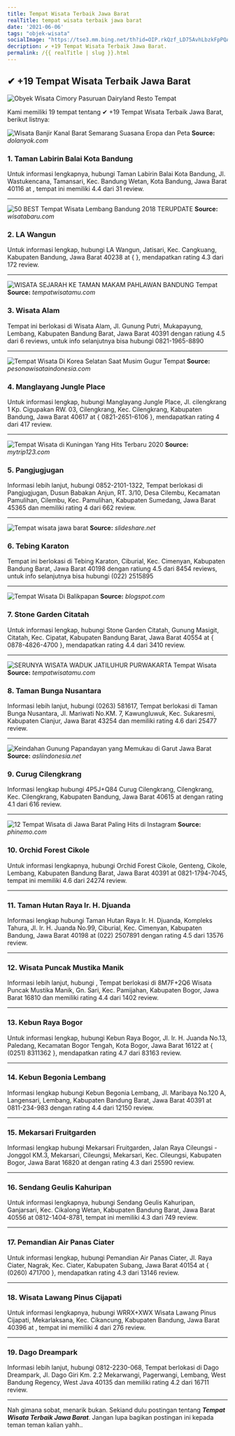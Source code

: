 ```yaml
---
title: Tempat Wisata Terbaik Jawa Barat
realTitle: tempat wisata terbaik jawa barat
date: '2021-06-06'
tags: "objek-wisata"
socialImage: "https://tse3.mm.bing.net/th?id=OIP.rkQzf_LD75AvhLbzkFpPQAHaEK&amp;pid=15.1"
decription: ✔ +19 Tempat Wisata Terbaik Jawa Barat.
permalink: /{{ realTitle | slug }}.html
---
```


## ✔ +19 Tempat Wisata Terbaik Jawa Barat

![Obyek Wisata Cimory Pasuruan Dairyland  Resto  Tempat ](https://www.bobocantik.com/wp-content/uploads/2017/08/Cimory-on-the-valley-semarang.jpg)



Kami memiliki 19 tempat tentang ✔ +19 Tempat Wisata Terbaik Jawa Barat, berikut listnya:



![Wisata Banjir Kanal Barat Semarang Suasana Eropa dan Peta ](https://tse4.mm.bing.net/th?id=OIP.8O4rRTs1WojYBCVqJhVTMQHaEQ&amp;pid=15.1)
**Source:** _dolanyok.com_


### 1. Taman Labirin Balai Kota Bandung



Untuk informasi lengkapnya, hubungi Taman Labirin Balai Kota Bandung, Jl. Wastukencana, Tamansari, Kec. Bandung Wetan, Kota Bandung, Jawa Barat 40116 at , tempat ini memiliki 4.4 dari 31 review.

---


![50 BEST Tempat Wisata Lembang Bandung 2018 TERUPDATE](https://tse1.mm.bing.net/th?id=OIP.cvGDAzqKfhVnN9w3uci7rgHaDs&amp;pid=15.1)
**Source:** _wisatabaru.com_


### 2. LA Wangun



Untuk informasi lengkap, hubungi LA Wangun, Jatisari, Kec. Cangkuang, Kabupaten Bandung, Jawa Barat 40238 at {  }, mendapatkan rating 4.3 dari 172 review.

---


![WISATA SEJARAH KE TAMAN MAKAM PAHLAWAN BANDUNG  Tempat ](https://tse1.mm.bing.net/th?id=OIP.0-ZUAM8s6jD3mnSOek6WtAAAAA&amp;pid=15.1)
**Source:** _tempatwisatamu.com_


### 3. Wisata Alam



Tempat ini berlokasi di Wisata Alam, Jl. Gunung Putri, Mukapayung, Lembang, Kabupaten Bandung Barat, Jawa Barat 40391 dengan ratiung 4.5 dari 6 reviews, untuk info selanjutnya bisa hubungi 0821-1965-8890

---


![Tempat Wisata Di Korea Selatan Saat Musim Gugur  Tempat ](https://tse1.mm.bing.net/th?id=OIP.jkmfkBxeFnd0hwLDdzhDkwHaEf&amp;pid=15.1)
**Source:** _pesonawisataindonesia.com_


### 4. Manglayang Jungle Place



Untuk informasi lengkap, hubungi Manglayang Jungle Place, Jl. cilengkrang 1 Kp. Cigupakan RW. 03, Cilengkrang, Kec. Cilengkrang, Kabupaten Bandung, Jawa Barat 40617 at { 0821-2651-6106 }, mendapatkan rating 4 dari 417 review.

---


![Tempat Wisata di Kuningan Yang Hits  Terbaru 2020](https://tse3.mm.bing.net/th?id=OIP.xQR87KKFiqEAew3mFzq1MwHaE6&amp;pid=15.1)
**Source:** _mytrip123.com_


### 5. Pangjugjugan



Informasi lebih lanjut, hubungi 0852-2101-1322, Tempat berlokasi di Pangjugjugan, Dusun Babakan Anjun, RT. 3/10, Desa Cilembu, Kecamatan Pamulihan, Cilembu, Kec. Pamulihan, Kabupaten Sumedang, Jawa Barat 45365 dan memiliki rating 4 dari 662 review.

---


![Tempat wisata jawa barat](https://tse4.mm.bing.net/th?id=OIP.oeYm3MODIviBH9O4ybQZFwHaJl&amp;pid=15.1)
**Source:** _slideshare.net_


### 6. Tebing Karaton



Tempat ini berlokasi di Tebing Karaton, Ciburial, Kec. Cimenyan, Kabupaten Bandung Barat, Jawa Barat 40198 dengan ratiung 4.5 dari 8454 reviews, untuk info selanjutnya bisa hubungi (022) 2515895

---


![Tempat Wisata Di Balikpapan](https://tse1.mm.bing.net/th?id=OIP.MfqL4ikd6cA6hEvZdQoj-gHaE6&amp;pid=15.1)
**Source:** _blogspot.com_


### 7. Stone Garden Citatah



Untuk informasi lengkap, hubungi Stone Garden Citatah, Gunung Masigit, Citatah, Kec. Cipatat, Kabupaten Bandung Barat, Jawa Barat 40554 at { 0878-4826-4700 }, mendapatkan rating 4.4 dari 3410 review.

---


![SERUNYA WISATA WADUK JATILUHUR PURWAKARTA  Tempat Wisata ](https://tse2.mm.bing.net/th?id=OIP.XayV7K5y3xA-GC3GLPo0GwHaFY&amp;pid=15.1)
**Source:** _tempatwisatamu.com_


### 8. Taman Bunga Nusantara



Informasi lebih lanjut, hubungi (0263) 581617, Tempat berlokasi di Taman Bunga Nusantara, Jl. Mariwati No.KM. 7, Kawungluwuk, Kec. Sukaresmi, Kabupaten Cianjur, Jawa Barat 43254 dan memiliki rating 4.6 dari 25477 review.

---


![Keindahan Gunung Papandayan yang Memukau di Garut Jawa Barat](https://tse1.mm.bing.net/th?id=OIP.YyZP3HLMeFkgIKmRr2gLPwHaEK&amp;pid=15.1)
**Source:** _asliindonesia.net_


### 9. Curug Cilengkrang



Informasi lengkap hubungi 4P5J+Q84 Curug Cilengkrang, Cilengkrang, Kec. Cilengkrang, Kabupaten Bandung, Jawa Barat 40615 at  dengan rating 4.1 dari 616 review.

---


![12 Tempat Wisata di Jawa Barat Paling Hits di Instagram](https://tse4.mm.bing.net/th?id=OIP.hJVQEE57Mp3z0i1CWTmONgHaEM&amp;pid=15.1)
**Source:** _phinemo.com_


### 10. Orchid Forest Cikole



Untuk informasi lengkapnya, hubungi Orchid Forest Cikole, Genteng, Cikole, Lembang, Kabupaten Bandung Barat, Jawa Barat 40391 at 0821-1794-7045, tempat ini memiliki 4.6 dari 24274 review.

---


### 11. Taman Hutan Raya Ir. H. Djuanda



Informasi lengkap hubungi Taman Hutan Raya Ir. H. Djuanda, Kompleks Tahura, Jl. Ir. H. Juanda No.99, Ciburial, Kec. Cimenyan, Kabupaten Bandung, Jawa Barat 40198 at (022) 2507891 dengan rating 4.5 dari 13576 review.

---


### 12. Wisata Puncak Mustika Manik



Informasi lebih lanjut, hubungi , Tempat berlokasi di 8M7F+2Q6 Wisata Puncak Mustika Manik, Gn. Sari, Kec. Pamijahan, Kabupaten Bogor, Jawa Barat 16810 dan memiliki rating 4.4 dari 1402 review.

---


### 13. Kebun Raya Bogor



Untuk informasi lengkap, hubungi Kebun Raya Bogor, Jl. Ir. H. Juanda No.13, Paledang, Kecamatan Bogor Tengah, Kota Bogor, Jawa Barat 16122 at { (0251) 8311362 }, mendapatkan rating 4.7 dari 83163 review.

---


### 14. Kebun Begonia Lembang



Informasi lengkap hubungi Kebun Begonia Lembang, Jl. Maribaya No.120 A, Langensari, Lembang, Kabupaten Bandung Barat, Jawa Barat 40391 at 0811-234-983 dengan rating 4.4 dari 12150 review.

---


### 15. Mekarsari Fruitgarden



Informasi lengkap hubungi Mekarsari Fruitgarden, Jalan Raya Cileungsi -Jonggol KM.3, Mekarsari, Cileungsi, Mekarsari, Kec. Cileungsi, Kabupaten Bogor, Jawa Barat 16820 at  dengan rating 4.3 dari 25590 review.

---


### 16. Sendang Geulis Kahuripan



Untuk informasi lengkapnya, hubungi Sendang Geulis Kahuripan, Ganjarsari, Kec. Cikalong Wetan, Kabupaten Bandung Barat, Jawa Barat 40556 at 0812-1404-8781, tempat ini memiliki 4.3 dari 749 review.

---


### 17. Pemandian Air Panas Ciater



Untuk informasi lengkap, hubungi Pemandian Air Panas Ciater, Jl. Raya Ciater, Nagrak, Kec. Ciater, Kabupaten Subang, Jawa Barat 40154 at { (0260) 471700 }, mendapatkan rating 4.3 dari 13146 review.

---


### 18. Wisata Lawang Pinus Cijapati



Untuk informasi lengkapnya, hubungi WRRX+XWX Wisata Lawang Pinus Cijapati, Mekarlaksana, Kec. Cikancung, Kabupaten Bandung, Jawa Barat 40396 at , tempat ini memiliki 4 dari 276 review.

---


### 19. Dago Dreampark



Informasi lebih lanjut, hubungi 0812-2230-068, Tempat berlokasi di Dago Dreampark, Jl. Dago Giri Km. 2.2 Mekarwangi, Pagerwangi, Lembang, West Bandung Regency, West Java 40135 dan memiliki rating 4.2 dari 16711 review.

---









Nah gimana sobat, menarik bukan. Sekiand dulu postingan tentang ***Tempat Wisata Terbaik Jawa Barat***. Jangan lupa bagikan postingan ini kepada teman teman kalian yahh..
